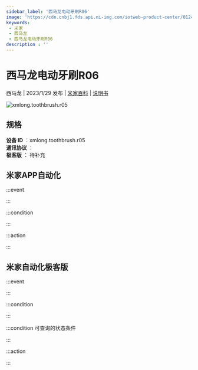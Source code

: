 ```yaml
---
sidebar_label: '西马龙电动牙刷R06'
image: 'https://cdn.cnbj1.fds.api.mi-img.com/iotweb-product-center/0124d643557154160bd8350872b4090f_1667790034759.png?GalaxyAccessKeyId=AKVGLQWBOVIRQ3XLEW&Expires=9223372036854775807&Signature=a0cIGK/PqJ4z8Fu88vqqyHHQUng='
keywords: 
 - 米家
 - 西马龙
 - 西马龙电动牙刷R06
description : ''
---
```

# 西马龙电动牙刷R06

西马龙 | 2023/1/29 发布 | [米家百科](https://home.mi.com/webapp/content/baike/product/index.html?model=xmlong.toothbrush.r05) | [说明书](https://home.mi.com/views/introduction.html?model=xmlong.toothbrush.r05&region=cn)

![xmlong.toothbrush.r05](https://cdn.cnbj1.fds.api.mi-img.com/iotweb-product-center/0124d643557154160bd8350872b4090f_1667790034759.png?GalaxyAccessKeyId=AKVGLQWBOVIRQ3XLEW&Expires=9223372036854775807&Signature=a0cIGK/PqJ4z8Fu88vqqyHHQUng=)

## 规格  
> 
**设备 ID** ：xmlong.toothbrush.r05  
**通讯协议** ：  
**极客版**  ： 待补充 


## 米家APP自动化  

:::event  

:::

:::condition  

:::

:::action   

:::

## 米家自动化极客版  

:::event  

:::

:::condition  

:::

:::condition 可查询的状态条件  

:::

:::action  

:::

        
